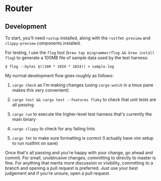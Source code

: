 # Router

## Development

To start, you'll need `rustup` installed, along with the `rustfmt-preview` and
`clippy-preview` components installed.

For testing, I use the `flog` tool (`brew tap mingrammer/flog && brew install flog`) to generate a 100MB
file of sample data used by the test harness:

```
$ flog --bytes $((100 * 1024 * 1024)) > sample.log
```

My normal development flow goes roughly as follows:

1. `cargo check` as I'm making changes (using `cargo-watch` in a tmux pane makes
   this very convenient)

2. `cargo test && cargo test --features flaky` to check that unit tests are all passing

3. `cargo run` to execute the higher-level test harness that's currently the
   main binary

4. `cargo clippy` to check for any failing lints

5. `cargo fmt` to make sure formatting is correct (I actually have vim setup to
   run rustfmt on save)

Once that's all passing and you're happy with your change, go ahead and commit.
For small, unobtrusive changes, committing to directly to master is fine. For
anything that merits more discussion or visibility, committing to a branch and
opening a pull request is preferred. Just use your best judgement and if you're
unsure, open a pull request.
